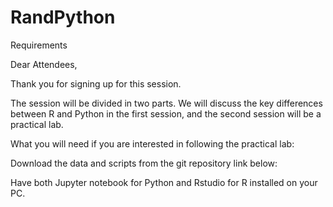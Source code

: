 # RandPython

Requirements

Dear Attendees,

Thank you for signing up for this session.

The session will be divided in two parts. We will discuss the key differences between R and Python in the first session, and the second session will be a practical lab. 

What you will need if you are interested in following the practical lab:

Download the data and scripts from the git repository link below:

Have both Jupyter notebook for Python and Rstudio for R installed on your PC.
